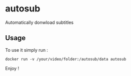 # autosub
Automatically donwload subtitles


## Usage
To use it simply run :
```
docker run -v /your/video/folder:/autosub/data autosub
```

Enjoy !
